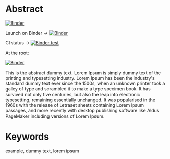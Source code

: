 # Abstract

[![Binder](https://mybinder.org/badge_logo.svg)](https://mybinder.org/v2/gh/C2DH/template_repo_JDH_R/HEAD?filepath=author_guideline_template.ipynb)

Launch on Binder → [![Binder](https://mybinder.org/badge_logo.svg)](https://mybinder.org/v2/gh/memerchik/template_repo_JDH_R/HEAD?urlpath=lab/tree/author_guideline_template.ipynb)

<!-- Change "memerchik" and "template_repo_JDH_R" for your username and project name -->

CI status → [![Binder test](https://github.com/memerchik/template_repo_JDH_R/actions/workflows/github-actions-mybinder-local-test.yml/badge.svg)](https://github.com/memerchik/template_repo_JDH_R/actions/workflows/github-actions-mybinder-local-test.yml)

At the root:

[![Binder](https://mybinder.org/badge_logo.svg)](https://mybinder.org/v2/gh/C2DH/template_repo_JDH_R.git/HEAD)

This is the abstract dummy text. Lorem Ipsum is simply dummy text of the printing and typesetting industry. Lorem Ipsum has been the industry's standard dummy text ever since the 1500s, when an unknown printer took a galley of type and scrambled it to make a type specimen book. It has survived not only five centuries, but also the leap into electronic typesetting, remaining essentially unchanged. It was popularised in the 1960s with the release of Letraset sheets containing Lorem Ipsum passages, and more recently with desktop publishing software like Aldus PageMaker including versions of Lorem Ipsum.

# Keywords
example, dummy text, lorem ipsum
